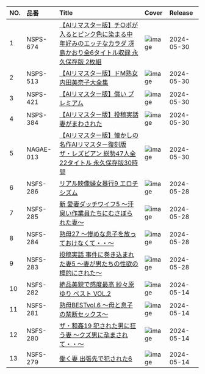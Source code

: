 |NO.|品番|Title|Cover|Release|
|:---|:---|:---|:---|:---|
1|NSPS-674|[【AIリマスター版】チ○ポが入るとピンク色に染まる中年好みのエッチなカラダ 冴島かおり全6タイトル収録 永久保存版 2枚組](https://www.avmoive.top/index.php/archives/15815/)|![image](https://www.nagae-style.com/wp/wp-content/uploads/2024/06/NSPS-674_AI.jpg)|2024-05-30
2|NSPS-513|[【AIリマスター版】ドM熟女内田美奈子大全集](https://www.avmoive.top/index.php/archives/15814/)|![image](https://www.nagae-style.com/wp/wp-content/uploads/2024/06/NSPS-513_AI.jpg)|2024-05-30
3|NSPS-421|[【AIリマスター版】償い プレミアム](https://www.avmoive.top/index.php/archives/15813/)|![image](https://www.nagae-style.com/wp/wp-content/uploads/2024/06/NSPS-421_AI.jpg)|2024-05-30
4|NSPS-384|[【AIリマスター版】投稿実話 妻がまわされた](https://www.avmoive.top/index.php/archives/15812/)|![image](https://www.nagae-style.com/wp/wp-content/uploads/2024/06/NSPS-384_AI.jpg)|2024-05-30
5|NAGAE-013|[【AIリマスター版】懐かしの名作AIリマスター復刻版 ザ・レズビアン 総勢47人全22タイトル 永久保存版30時間](https://www.avmoive.top/index.php/archives/15811/)|![image](https://www.nagae-style.com/wp/wp-content/uploads/2024/06/download_file.jpg)|2024-05-30
6|NSFS-286|[リアル映像婦女暴行9 エロチシズム](https://www.avmoive.top/index.php/archives/15823/)|![image](https://www.nagae-style.com/wp/wp-content/uploads/2024/05/NSFS-286.jpg)|2024-05-28
7|NSFS-285|[新 愛妻ダッチワイフ5 ～汗臭い作業員たちにむさぼられた妻～](https://www.avmoive.top/index.php/archives/15820/)|![image](https://www.nagae-style.com/wp/wp-content/uploads/2024/05/NSFS-285.jpg)|2024-05-28
8|NSFS-284|[熟母27 ～惨めな息子を放っておけなくて・・～](https://www.avmoive.top/index.php/archives/15819/)|![image](https://www.nagae-style.com/wp/wp-content/uploads/2024/05/NSFS-284.jpg)|2024-05-28
9|NSFS-283|[投稿実話 事件に巻き込まれた妻5 ～妻が男たちの性欲の標的にされた～](https://www.avmoive.top/index.php/archives/15818/)|![image](https://www.nagae-style.com/wp/wp-content/uploads/2024/05/NSFS-283.jpg)|2024-05-28
10|NSFS-282|[絶品美貌で感度最高 紗々原ゆり ベスト VOL.2](https://www.avmoive.top/index.php/archives/15822/)|![image](https://www.nagae-style.com/wp/wp-content/uploads/2024/05/NSFS-282.jpg)|2024-05-14
11|NSFS-281|[熟母BESTvol.6 ～母と息子の禁断セックス～](https://www.avmoive.top/index.php/archives/15821/)|![image](https://www.nagae-style.com/wp/wp-content/uploads/2024/05/NSFS-281.jpg)|2024-05-14
12|NSFS-280|[ザ・和姦19 犯された男に狂う妻 ～クズ男に孕まされて・・～](https://www.avmoive.top/index.php/archives/15817/)|![image](https://www.nagae-style.com/wp/wp-content/uploads/2024/05/NSFS-280.jpg)|2024-05-14
13|NSFS-279|[働く妻 出張先で犯された6](https://www.avmoive.top/index.php/archives/15816/)|![image](https://www.nagae-style.com/wp/wp-content/uploads/2024/05/NSFS-279.jpg)|2024-05-14